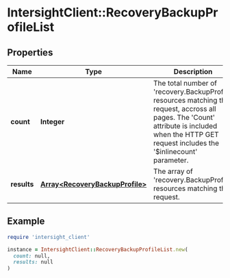# IntersightClient::RecoveryBackupProfileList

## Properties

| Name | Type | Description | Notes |
| ---- | ---- | ----------- | ----- |
| **count** | **Integer** | The total number of &#39;recovery.BackupProfile&#39; resources matching the request, accross all pages. The &#39;Count&#39; attribute is included when the HTTP GET request includes the &#39;$inlinecount&#39; parameter. | [optional] |
| **results** | [**Array&lt;RecoveryBackupProfile&gt;**](RecoveryBackupProfile.md) | The array of &#39;recovery.BackupProfile&#39; resources matching the request. | [optional] |

## Example

```ruby
require 'intersight_client'

instance = IntersightClient::RecoveryBackupProfileList.new(
  count: null,
  results: null
)
```

